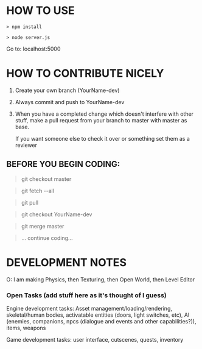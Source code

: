 # HOW TO USE
```
> npm install
```

```
> node server.js
```

Go to: localhost:5000



# HOW TO CONTRIBUTE NICELY

1. Create your own branch (YourName-dev)
2. Always commit and push to YourName-dev

3. When you have a completed change which doesn't interfere with other stuff,
   make a pull request from your branch to master with master as base.
   
   If you want someone else to check it over or something set them as a reviewer
   
## BEFORE YOU BEGIN CODING:

>git checkout master

>git fetch --all

>git pull

>git checkout YourName-dev

>git merge master

>... continue coding...


# DEVELOPMENT NOTES

O: I am making Physics, then Texturing, then Open World, then Level Editor

### Open Tasks (add stuff here as it's thought of I guess)
Engine development tasks: Asset management/loading/rendering, skeletal/human bodies, activatable entities (doors, light switches, etc), AI (enemies, companions, npcs (dialogue and events and other capabilities?)), items, weapons

Game development tasks: user interface, cutscenes, quests, inventory
